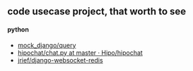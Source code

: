 ## code usecase project, that worth to see
#### python
+ [mock_django/query][1]
+ [hipochat/chat.py at master · Hipo/hipochat][2]
+ [jrief/django-websocket-redis][3]

[1]: https://github.com/dcramer/mock-django/blob/master/mock_django/query.py
[2]: https://github.com/Hipo/hipochat/blob/master/hipochat/chat.py
[3]: https://github.com/jrief/django-websocket-redis
